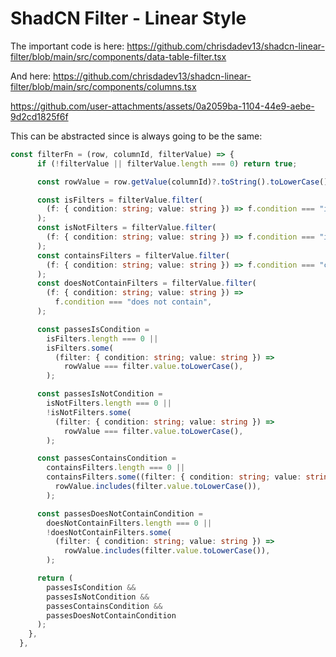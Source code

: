 # ShadCN Filter - Linear Style

The important code is here: https://github.com/chrisdadev13/shadcn-linear-filter/blob/main/src/components/data-table-filter.tsx

And here: https://github.com/chrisdadev13/shadcn-linear-filter/blob/main/src/components/columns.tsx

https://github.com/user-attachments/assets/0a2059ba-1104-44e9-aebe-9d2cd1825f6f

This can be abstracted since is always going to be the same:

```typescript
const filterFn = (row, columnId, filterValue) => {
      if (!filterValue || filterValue.length === 0) return true;

      const rowValue = row.getValue(columnId)?.toString().toLowerCase() ?? "";

      const isFilters = filterValue.filter(
        (f: { condition: string; value: string }) => f.condition === "is",
      );
      const isNotFilters = filterValue.filter(
        (f: { condition: string; value: string }) => f.condition === "is not",
      );
      const containsFilters = filterValue.filter(
        (f: { condition: string; value: string }) => f.condition === "contains",
      );
      const doesNotContainFilters = filterValue.filter(
        (f: { condition: string; value: string }) =>
          f.condition === "does not contain",
      );

      const passesIsCondition =
        isFilters.length === 0 ||
        isFilters.some(
          (filter: { condition: string; value: string }) =>
            rowValue === filter.value.toLowerCase(),
        );

      const passesIsNotCondition =
        isNotFilters.length === 0 ||
        !isNotFilters.some(
          (filter: { condition: string; value: string }) =>
            rowValue === filter.value.toLowerCase(),
        );

      const passesContainsCondition =
        containsFilters.length === 0 ||
        containsFilters.some((filter: { condition: string; value: string }) =>
          rowValue.includes(filter.value.toLowerCase()),
        );

      const passesDoesNotContainCondition =
        doesNotContainFilters.length === 0 ||
        !doesNotContainFilters.some(
          (filter: { condition: string; value: string }) =>
            rowValue.includes(filter.value.toLowerCase()),
        );

      return (
        passesIsCondition &&
        passesIsNotCondition &&
        passesContainsCondition &&
        passesDoesNotContainCondition
      );
    },
  },
```
